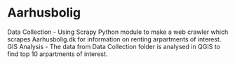 # Aarhusbolig
Data Collection - Using Scrapy Python module to make a web crawler which scrapes Aarhusbolig.dk for information on renting arpartments of interest.
GIS Analysis - The data from Data Collection folder is analysed in QGIS to find top 10 arpartments of interest.
